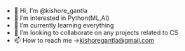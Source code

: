 - 👋 Hi, I’m @kishore_gantla
- 👀 I’m interested in Python(ML,AI)
- 🌱 I’m currently learning everything
- 💞️ I’m looking to collaborate on any projects related to CS
- 📫 How to reach me ->kishoregantla@gmail.com



